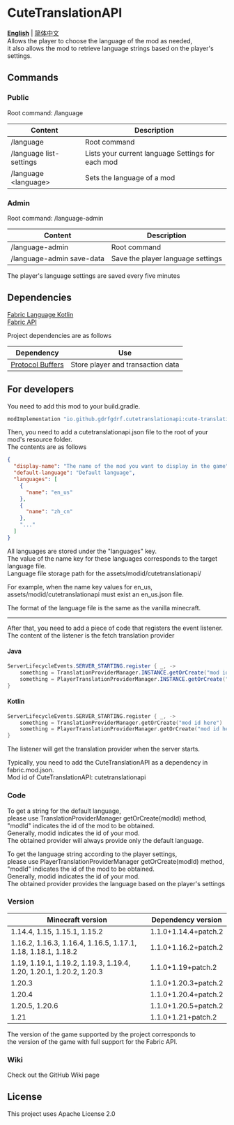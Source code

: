 CuteTranslationAPI
======================
__[English](https://github.com/gdrfgdrf/CuteTranslationAPI/blob/main/README.md)__ | [简体中文](https://github.com/gdrfgdrf/CuteTranslationAPI/blob/main/README_ChineseSimplified.md)  
Allows the player to choose the language of the mod as needed,  
it also allows the mod to retrieve language strings based on the player's settings.

Commands
---------------
### Public
Root command: /language

| Content                         | Description                                       |
|---------------------------------|---------------------------------------------------|
| /language                       | Root command                                      |
| /language list-settings         | Lists your current language Settings for each mod |
| /language <mod-id> \<language\> | Sets the language of a mod                        |

### Admin
Root command: /language-admin

| Content                   | Description                       |
|---------------------------|-----------------------------------|
| /language-admin           | Root command                      |
| /language-admin save-data | Save the player language settings |


The player's language settings are saved every five minutes

Dependencies
--------------- 
[Fabric Language Kotlin](https://github.com/FabricMC/fabric-language-kotlin)  
[Fabric API](https://github.com/FabricMC/fabric)

Project dependencies are as follows

| Dependency                                                      | Use                               |
|-----------------------------------------------------------------|-----------------------------------|
| [Protocol Buffers](https://github.com/protocolbuffers/protobuf) | Store player and transaction data |

For developers
----------------
You need to add this mod to your build.gradle.  

```groovy
modImplementation "io.github.gdrfgdrf.cutetranslationapi:cute-translation-api:VERSION"
```

Then, you need to add a cutetranslationapi.json file to the root of your mod's resource folder.  
The contents are as follows
```json
{
  "display-name": "The name of the mod you want to display in the game",
  "default-language": "Default language",
  "languages": [
    {
      "name": "en_us"
    },
    {
      "name": "zh_cn"
    },
    "..."
  ]
}
```

All languages are stored under the "languages" key.  
The value of the name key for these languages corresponds to the target language file.  
Language file storage path for the assets/modid/cutetranslationapi/

For example, when the name key values for en_us,  
assets/modid/cutetranslationapi must exist an en_us.json file.

The format of the language file is the same as the vanilla minecraft.

----

After that, you need to add a piece of code that registers the event listener.
The content of the listener is the fetch translation provider

#### Java
```java
ServerLifecycleEvents.SERVER_STARTING.register { _, ->
    something = TranslationProviderManager.INSTANCE.getOrCreate("mod id here");
    something = PlayerTranslationProviderManager.INSTANCE.getOrCreate("mod id here");
}
```

#### Kotlin
```kotlin
ServerLifecycleEvents.SERVER_STARTING.register { _, ->
    something = TranslationProviderManager.getOrCreate("mod id here")
    something = PlayerTranslationProviderManager.getOrCreate("mod id here")
}
```

The listener will get the translation provider when the server starts.  

Typically, you need to add the CuteTranslationAPI as a dependency in fabric.mod.json.  
Mod id of CuteTranslationAPI: cutetranslationapi

### Code
To get a string for the default language,  
please use TranslationProviderManager getOrCreate(modId) method,  
"modId" indicates the id of the mod to be obtained.  
Generally, modid indicates the id of your mod.  
The obtained provider will always provide only the default language.  

To get the language string according to the player settings,  
please use PlayerTranslationProviderManager getOrCreate(modId) method,  
"modId" indicates the id of the mod to be obtained.  
Generally, modid indicates the id of your mod.  
The obtained provider provides the language based on the player's settings


### Version

| Minecraft version                                                  | Dependency version   |
|--------------------------------------------------------------------|----------------------|
| 1.14.4, 1.15, 1.15.1, 1.15.2                                       | 1.1.0+1.14.4+patch.2 |
| 1.16.2, 1.16.3, 1.16.4, 1.16.5, 1.17.1, 1.18, 1.18.1, 1.18.2       | 1.1.0+1.16.2+patch.2 |
| 1.19, 1.19.1, 1.19.2, 1.19.3, 1.19.4, 1.20, 1.20.1, 1.20.2, 1.20.3 | 1.1.0+1.19+patch.2   |
| 1.20.3                                                             | 1.1.0+1.20.3+patch.2 |
| 1.20.4                                                             | 1.1.0+1.20.4+patch.2 |
| 1.20.5, 1.20.6                                                     | 1.1.0+1.20.5+patch.2 |
| 1.21                                                               | 1.1.0+1.21+patch.2   |

The version of the game supported by the project corresponds to  
the version of the game with full support for the Fabric API.

### Wiki
Check out the GitHub Wiki page

License
----------------
This project uses Apache License 2.0

